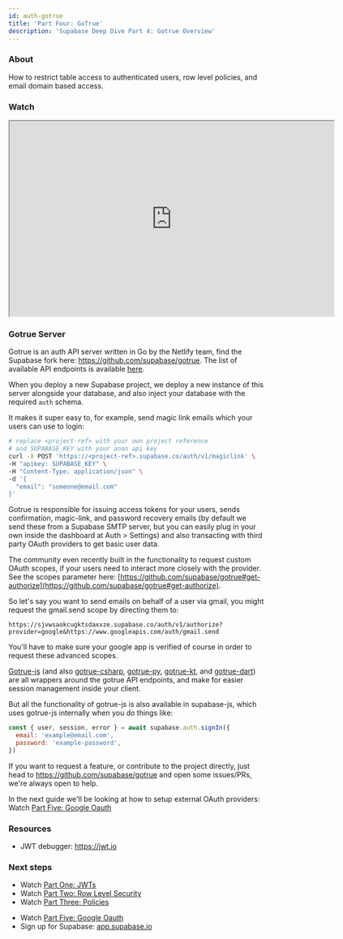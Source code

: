 ```yaml
---
id: auth-gotrue
title: 'Part Four: GoTrue'
description: 'Supabase Deep Dive Part 4: Gotrue Overview'
---
```


### About

How to restrict table access to authenticated users, row level policies, and email domain based access.

### Watch

<iframe className="w-full video-with-border" width="640" height="385" src="https://www.youtube.com/embed/neqfYym_84k" frameBorder="1" allow="accelerometer; autoplay; clipboard-write; encrypted-media; gyroscope; picture-in-picture" allowFullScreen></iframe>

### Gotrue Server

Gotrue is an auth API server written in Go by the Netlify team, find the Supabase fork here: https://github.com/supabase/gotrue. The list of available API endpoints is available [here](https://github.com/supabase/gotrue#endpoints).

When you deploy a new Supabase project, we deploy a new instance of this server alongside your database, and also inject your database with the required `auth` schema.

It makes it super easy to, for example, send magic link emails which your users can use to login:

```bash
# replace <project-ref> with your own project reference
# and SUPABASE_KEY with your anon api key
curl -X POST 'https://<project-ref>.supabase.co/auth/v1/magiclink' \
-H "apikey: SUPABASE_KEY" \
-H "Content-Type: application/json" \
-d '{
  "email": "someone@email.com"
}'
```

Gotrue is responsible for issuing access tokens for your users, sends confirmation, magic-link, and password recovery emails (by default we send these from a Supabase SMTP server, but you can easily plug in your own inside the dashboard at Auth > Settings) and also transacting with third party OAuth providers to get basic user data.

The community even recently built in the functionality to request custom OAuth scopes, if your users need to interact more closely with the provider. See the scopes parameter here: [https://github.com/supabase/gotrue#get-authorize](https://github.com/supabase/gotrue#get-authorize).

So let's say you want to send emails on behalf of a user via gmail, you might request the gmail.send scope by directing them to:

```
https://sjvwsaokcugktsdaxxze.supabase.co/auth/v1/authorize?provider=google&https://www.googleapis.com/auth/gmail.send
```

You'll have to make sure your google app is verified of course in order to request these advanced scopes.

[Gotrue-js](https://github.com/supabase/gotrue-js) (and also [gotrue-csharp](https://github.com/supabase/gotrue-csharp), [gotrue-py](https://github.com/j0/gotrue-py), [gotrue-kt](https://github.com/supabase/gotrue-kt), and [gotrue-dart](https://github.com/supabase/gotrue-dart)) are all wrappers around the gotrue API endpoints, and make for easier session management inside your client.

But all the functionality of gotrue-js is also available in supabase-js, which uses gotrue-js internally when you do things like:

```jsx
const { user, session, error } = await supabase.auth.signIn({
  email: 'example@email.com',
  password: 'example-password',
})
```

If you want to request a feature, or contribute to the project directly, just head to https://github.com/supabase/gotrue and open some issues/PRs, we're always open to help.

In the next guide we'll be looking at how to setup external OAuth providers: Watch [Part Five: Google Oauth](/docs/learn/auth-deep-dive/auth-google-oauth)

### Resources

- JWT debugger: https://jwt.io​

### Next steps

- Watch [Part One: JWTs](/docs/learn/auth-deep-dive/auth-deep-dive-jwts)
- Watch [Part Two: Row Level Security](/docs/learn/auth-deep-dive/auth-row-level-security)
- Watch [Part Three: Policies](/docs/learn/auth-deep-dive/auth-policies)
<!-- - Watch [Part Four: GoTrue](/docs/learn/auth-deep-dive/auth-gotrue) -->
- Watch [Part Five: Google Oauth](/docs/learn/auth-deep-dive/auth-google-oauth)
- Sign up for Supabase: [app.supabase.io](https://app.supabase.io)
